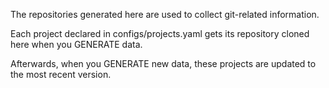 The repositories generated here are used to collect git-related information.

Each project declared in configs/projects.yaml gets its repository cloned here when you GENERATE data. 

Afterwards, when you GENERATE new data, these projects are updated to the most recent version. 
